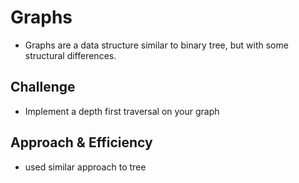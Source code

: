 # Graphs

- Graphs are a data structure similar to binary tree, but with some structural differences.

## Challenge

- Implement a depth first traversal on your graph

## Approach & Efficiency

- used similar approach to tree